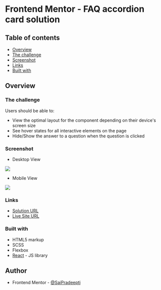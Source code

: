 # Frontend Mentor - FAQ accordion card solution

## Table of contents

- [Overview](#overview)
- [The challenge](#the-challenge)
- [Screenshot](#screenshot)
- [Links](#links)
- [Built with](#built-with)

## Overview

### The challenge

Users should be able to:

- View the optimal layout for the component depending on their device's screen size
- See hover states for all interactive elements on the page
- Hide/Show the answer to a question when the question is clicked

### Screenshot

- Desktop View

![](./img/Capture1.PNG)

- Mobile View

![](./img/Capture1.PNG)

### Links

- [Solution URL](https://github.com/SaiPradeepti/Frontendmentor-Challenges/tree/main/03faq-accordion-card-main)
- [Live Site URL](https://faq-accordion-card-main-03.netlify.app/)

### Built with

- HTML5 markup
- SCSS
- Flexbox
- [React](https://reactjs.org/) - JS library

## Author

- Frontend Mentor - [@SaiPradeepti](https://www.frontendmentor.io/profile/SaiPradeepti)
